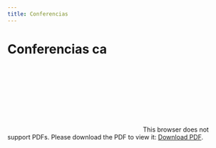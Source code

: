```yaml
---
title: Conferencias
---
```


Conferencias ca
===================

<object data="https://kimsa.ec/Catalogos/Catalogo_KIMSA_Nov.pdf" type="application/pdf" width="1100px" height="800px">
    <embed src="https://kimsa.ec/Catalogos/Catalogo_KIMSA_Nov.pdf">
        This browser does not support PDFs. Please download the PDF to view it: <a href="https://kimsa.ec/Catalogos/Catalogo_KIMSA_Nov.pdf">Download PDF</a>.</p>
    </embed>
</object>

